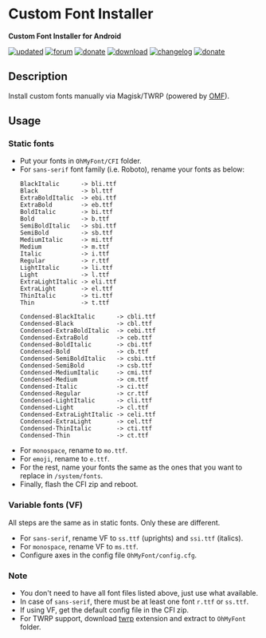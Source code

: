 # Custom Font Installer
**Custom Font Installer for Android**

[![updated](https://img.shields.io/badge/Updated-Oct_12,_2021-green.svg)](https://github.com/nongthaihoang/custom_font_installer)
[![forum](https://img.shields.io/badge/Forum-XDA-orange.svg)](https://forum.xda-developers.com/t/module-oh-my-font-improve-android-typography.4215515) 
[![donate](https://img.shields.io/badge/Chat-Telegram-blue.svg)](https://t.me/ohmyfont)
[![download](https://img.shields.io/badge/Download-↓-yellow.svg)](https://github.com/nongthaihoang/custom_font_installer/raw/master/release/CFI.zip)
[![changelog](https://img.shields.io/badge/Changelog-↻-lightgrey.svg)](https://github.com/nongthaihoang/custom_font_installer/commits/master)
[![donate](https://img.shields.io/badge/Donate-Paypal-pink.svg)](https://paypal.me/nongthaihoang)

 
## Description
Install custom fonts manually via Magisk/TWRP (powered by [OMF](https://gitlab.com/nongthaihoang/omftemplate)).

## Usage
### Static fonts
- Put your fonts in `OhMyFont/CFI` folder.
- For `sans-serif` font family (i.e. Roboto), rename your fonts as below:
  ```
  BlackItalic      -> bli.ttf
  Black            -> bl.ttf
  ExtraBoldItalic  -> ebi.ttf
  ExtraBold        -> eb.ttf
  BoldItalic       -> bi.ttf
  Bold             -> b.ttf
  SemiBoldItalic   -> sbi.ttf
  SemiBold         -> sb.ttf
  MediumItalic     -> mi.ttf
  Medium           -> m.ttf
  Italic           -> i.ttf
  Regular          -> r.ttf
  LightItalic      -> li.ttf
  Light            -> l.ttf
  ExtraLightItalic -> eli.ttf
  ExtraLight       -> el.ttf
  ThinItalic       -> ti.ttf
  Thin             -> t.ttf

  Condensed-BlackItalic      -> cbli.ttf
  Condensed-Black            -> cbl.ttf
  Condensed-ExtraBoldItalic  -> cebi.ttf
  Condensed-ExtraBold        -> ceb.ttf
  Condensed-BoldItalic       -> cbi.ttf
  Condensed-Bold             -> cb.ttf
  Condensed-SemiBoldItalic   -> csbi.ttf
  Condensed-SemiBold         -> csb.ttf
  Condensed-MediumItalic     -> cmi.ttf
  Condensed-Medium           -> cm.ttf
  Condensed-Italic           -> ci.ttf
  Condensed-Regular          -> cr.ttf
  Condensed-LightItalic      -> cli.ttf
  Condensed-Light            -> cl.ttf
  Condensed-ExtraLightItalic -> celi.ttf
  Condensed-ExtraLight       -> cel.ttf
  Condensed-ThinItalic       -> cti.ttf
  Condensed-Thin             -> ct.ttf
  ```
- For `monospace`, rename to `mo.ttf`.
- For `emoji`, rename to `e.ttf`.
- For the rest, name your fonts the same as the ones that you want to replace in `/system/fonts`.
- Finally, flash the CFI zip and reboot.

### Variable fonts (VF)
All steps are the same as in static fonts. Only these are different.
- For `sans-serif`, rename VF to `ss.ttf` (uprights) and `ssi.ttf` (italics).
- For `monospace`, rename VF to `ms.ttf`.
- Configure axes in the config file `OhMyFont/config.cfg`.

### Note
- You don't need to have all font files listed above, just use what available.
- In case of `sans-serif`, there must be at least one font `r.ttf` or `ss.ttf`.
- If using VF, get the default config file in the CFI zip.
- For TWRP support, download [twrp](https://gitlab.com/nongthaihoang/oh_my_font/-/raw/master/extensions/twrp.zip) extension and extract to `OhMyFont` folder.
